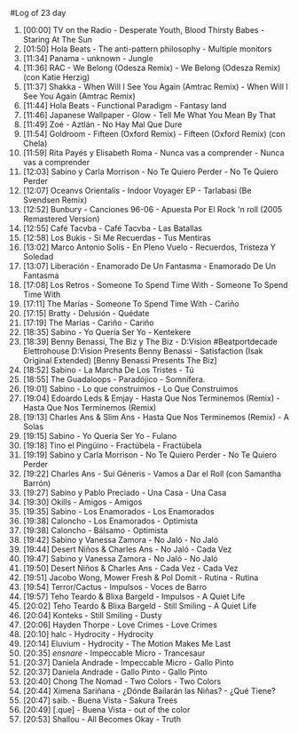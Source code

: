 #Log of 23 day

1. [00:00] TV on the Radio - Desperate Youth, Blood Thirsty Babes - Staring At The Sun
1. [01:50] Hola Beats - The anti-pattern philosophy - Multiple monitors
1. [11:34] Panama - unknown - Jungle
1. [11:36] RAC - We Belong (Odesza Remix) - We Belong (Odesza Remix) (con Katie Herzig)
1. [11:37] Shakka - When Will I See You Again (Amtrac Remix) - When Will I See You Again (Amtrac Remix)
1. [11:44] Hola Beats - Functional Paradigm - Fantasy land
1. [11:46] Japanese Wallpaper - Glow - Tell Me What You Mean By That
1. [11:49] Zoé - Aztlán - No Hay Mal Que Dure
1. [11:54] Goldroom - Fifteen (Oxford Remix) - Fifteen (Oxford Remix) (con Chela)
1. [11:59] Rita Payés y Elisabeth Roma - Nunca vas a comprender - Nunca vas a comprender
1. [12:03] Sabino y Carla Morrison - No Te Quiero Perder - No Te Quiero Perder
1. [12:07] Oceanvs Orientalis - Indoor Voyager EP - Tarlabasi (Be Svendsen Remix)
1. [12:52] Bunbury - Canciones 96-06 - Apuesta Por El Rock 'n roll (2005 Remastered Version)
1. [12:55] Café Tacvba - Café Tacvba - Las Batallas
1. [12:58] Los Bukis - Si Me Recuerdas - Tus Mentiras
1. [13:02] Marco Antonio Solís - En Pleno Vuelo - Recuerdos, Tristeza Y Soledad
1. [13:07] Liberación - Enamorado De Un Fantasma - Enamorado De Un Fantasma
1. [17:08] Los Retros - Someone To Spend Time With - Someone To Spend Time With
1. [17:11] The Marías - Someone To Spend Time With - Cariño
1. [17:15] Bratty - Delusión - Quédate
1. [17:19] The Marías - Cariño - Cariño
1. [18:35] Sabino - Yo Quería Ser Yo - Kentekere
1. [18:39] Benny Benassi, The Biz y The Biz - D:Vision #Beatportdecade Elettrohouse D:Vision Presents Benny Benassi - Satisfaction (Isak Original Extended) [Benny Benassi Presents The Biz]
1. [18:52] Sabino - La Marcha De Los Tristes - Tú
1. [18:55] The Guadaloops - Paradójico - Somnífera.
1. [19:01] Sabino - Lo que construimos - Lo Que Construimos
1. [19:04] Edoardo Leds & Emjay - Hasta Que Nos Terminemos (Remix) - Hasta Que Nos Terminemos (Remix)
1. [19:13] Charles Ans & Slim Ans - Hasta Que Nos Terminemos (Remix) - A Solas
1. [19:15] Sabino - Yo Quería Ser Yo - Fulano
1. [19:18] Tino el Pingüino - Fractúbela - Fractúbela
1. [19:19] Sabino y Carla Morrison - No Te Quiero Perder - No Te Quiero Perder
1. [19:22] Charles Ans - Sui Géneris - Vamos a Dar el Roll (con Samantha Barrón)
1. [19:27] Sabino y Pablo Preciado - Una Casa - Una Casa
1. [19:30] Okills - Amigos - Amigos
1. [19:35] Sabino - Los Enamorados - Los Enamorados
1. [19:38] Caloncho - Los Enamorados - Optimista
1. [19:38] Caloncho - Bálsamo - Optimista
1. [19:42] Sabino y Vanessa Zamora - No Jaló - No Jaló
1. [19:44] Desert Niños & Charles Ans - No Jaló - Cada Vez
1. [19:47] Sabino y Vanessa Zamora - No Jaló - No Jaló
1. [19:50] Desert Niños & Charles Ans - Cada Vez - Cada Vez
1. [19:51] Jacobo Wong, Mower Fresh & Pol Domit - Rutina - Rutina
1. [19:54] Terror/Cactus - Impulsos - Voces de Barro
1. [19:57] Teho Teardo & Blixa Bargeld - Impulsos - A Quiet Life
1. [20:02] Teho Teardo & Blixa Bargeld - Still Smiling - A Quiet Life
1. [20:04] Konteks - Still Smiling - Dusty
1. [20:06] Hayden Thorpe - Love Crimes - Love Crimes
1. [20:10] halc - Hydrocity - Hydrocity
1. [20:14] Eluvium - Hydrocity - The Motion Makes Me Last
1. [20:35] _ensnare_ - Impeccable Micro - Trancesaur
1. [20:37] Daniela Andrade - Impeccable Micro - Gallo Pinto
1. [20:37] Daniela Andrade - Gallo Pinto - Gallo Pinto
1. [20:40] Chong The Nomad - Two Colors - Two Colors
1. [20:44] Ximena Sariñana - ¿Dónde Bailarán las Niñas? - ¿Qué Tiene?
1. [20:47] saib. - Buena Vista - Sakura Trees
1. [20:49] [.que] - Buena Vista - out of the color
1. [20:53] Shallou - All Becomes Okay - Truth
